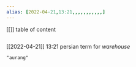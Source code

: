 ```yaml
---
alias: [2022-04-21,13:21,,,,,,,,,,,]
---
```

[[]]
table of content
```toc
```

[[2022-04-21]] 13:21
persian term for *warehouse*
```query
"aurang"
```